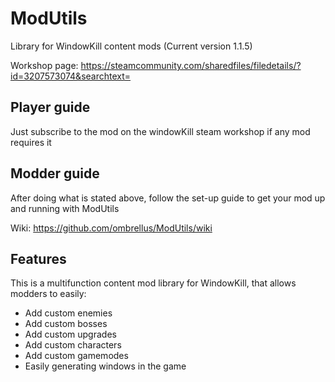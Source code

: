 # ModUtils
Library for WindowKill content mods (Current version 1.1.5)

Workshop page: https://steamcommunity.com/sharedfiles/filedetails/?id=3207573074&searchtext=

## Player guide
Just subscribe to the mod on the windowKill steam workshop if any mod requires it

## Modder guide
After doing what is stated above, follow the set-up guide to get your mod up and running with ModUtils

Wiki: https://github.com/ombrellus/ModUtils/wiki

## Features
This is a multifunction content mod library for WindowKill, that allows modders to easily:
- Add custom enemies
- Add custom bosses
- Add custom upgrades
- Add custom characters
- Add custom gamemodes
- Easily generating windows in the game
